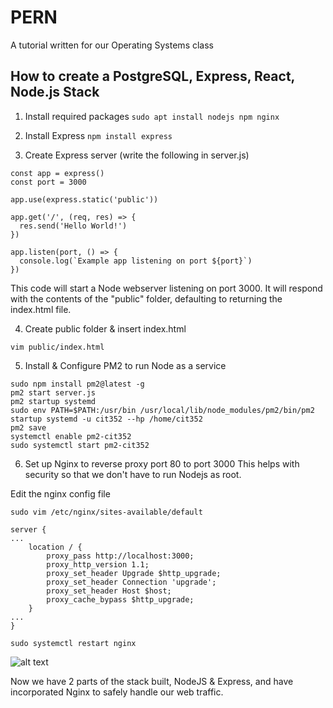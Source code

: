 # PERN
A tutorial written for our Operating Systems class
## How to create a PostgreSQL, Express, React, Node.js Stack 
1. Install required packages 
```sudo apt install nodejs npm nginx```

2. Install Express
```npm install express```

3. Create Express server (write the following in server.js)

```const express = require('express')
const app = express()
const port = 3000

app.use(express.static('public'))

app.get('/', (req, res) => {
  res.send('Hello World!')
})

app.listen(port, () => {
  console.log(`Example app listening on port ${port}`)
})
```

This code will start a Node webserver listening on port 3000. It will respond with the contents of the "public" folder, defaulting to returning the index.html file.

4. Create public folder & insert index.html

```mkdir public
vim public/index.html
```

5. Install & Configure PM2 to run Node as a service
```
sudo npm install pm2@latest -g
pm2 start server.js 
pm2 startup systemd
sudo env PATH=$PATH:/usr/bin /usr/local/lib/node_modules/pm2/bin/pm2 startup systemd -u cit352 --hp /home/cit352
pm2 save
systemctl enable pm2-cit352
sudo systemctl start pm2-cit352
```

6. Set up Nginx to reverse proxy port 80 to port 3000
This helps with security so that we don't have to run Nodejs as root.

Edit the nginx config file

```
sudo vim /etc/nginx/sites-available/default
```

```
server {
...
    location / {
        proxy_pass http://localhost:3000;
        proxy_http_version 1.1;
        proxy_set_header Upgrade $http_upgrade;
        proxy_set_header Connection 'upgrade';
        proxy_set_header Host $host;
        proxy_cache_bypass $http_upgrade;
    }
...
}
```

```sudo nginx -t
sudo systemctl restart nginx
```

![alt text](https://github.com/sang-chu/pern-stack/raw/main/images/amogus.png "Our fully functioning NodeJS & Express server")

Now we have 2 parts of the stack built, NodeJS & Express, and have incorporated Nginx to safely handle our web traffic.
